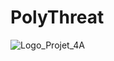 # PolyThreat
![Logo_Projet_4A](https://github.com/user-attachments/assets/e67d1161-0103-4d2b-be20-cc9f7091af8c)
